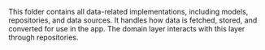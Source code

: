 This folder contains all data-related implementations, including models, repositories, and data sources. It handles how data is fetched, stored, and converted for use in the app. The domain layer interacts with this layer through repositories.